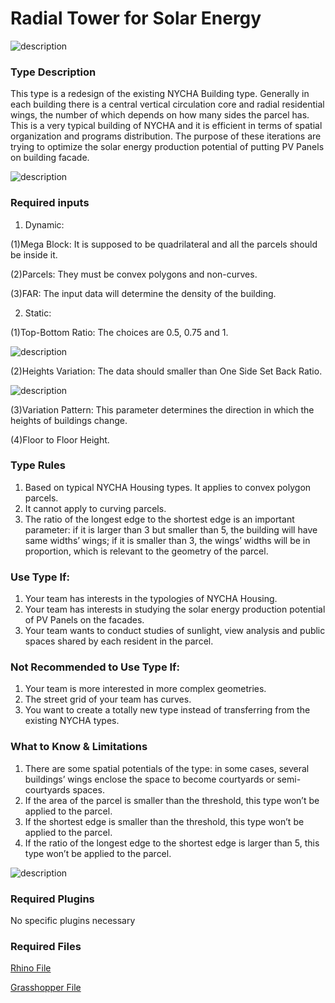 # Radial Tower for Solar Energy

![description](https://github.com/l-cl3424/XIM-GSAPP-Fa20/blob/main/Radial_Tower/radialTower.jpg)

### Type Description

This type is a redesign of the existing NYCHA Building type. Generally in each building there is a central vertical circulation core and radial residential wings, the number of which depends on how many sides the parcel has. This is a very typical building of NYCHA and it is efficient in terms of spatial organization and programs distribution. The purpose of these iterations are trying to optimize the solar energy production potential of putting PV Panels on building facade.

![description](https://github.com/l-cl3424/XIM-GSAPP-Fa20/blob/main/Radial_Tower/ghScreenShot.png)

### Required inputs

1. Dynamic:

(1)Mega Block: It is supposed to be quadrilateral and all the parcels should be inside it.

(2)Parcels: They must be convex polygons and non-curves.

(3)FAR: The input data will determine the density of the building.

2. Static:

(1)Top-Bottom Ratio: The choices are 0.5, 0.75 and 1.

![description](https://github.com/l-cl3424/XIM-GSAPP-Fa20/blob/main/Radial_Tower/ratios-01.jpg)

(2)Heights Variation: The data should smaller than One Side Set Back Ratio.

![description](https://github.com/l-cl3424/XIM-GSAPP-Fa20/blob/main/Radial_Tower/heightsVariation.jpg)

(3)Variation Pattern: This parameter determines the direction in which the heights of buildings change.


(4)Floor to Floor Height.


### Type Rules

1. Based on typical NYCHA Housing types. It applies to convex polygon parcels.
2. It cannot apply to curving parcels.
3. The ratio of the longest edge to the shortest edge is an important parameter: if it is larger than 3 but smaller than 5, the building will have same widths’ wings; if it is smaller than 3,  the wings’ widths will be in proportion, which is relevant to the geometry of the parcel.



### Use Type If:

1. Your team has interests in the typologies of NYCHA Housing.
2. Your team has interests in studying the solar energy production potential of PV Panels on the facades.
3. Your team wants to conduct studies of sunlight, view analysis and public spaces shared by each resident in the parcel.


### Not Recommended to Use Type If:

1. Your team is more interested in more complex geometries.
2. The street grid of your team has curves.
3. You want to create a totally new type instead of transferring from the existing NYCHA types.

### What to Know & Limitations

1. There are some spatial potentials of the type: in some cases, several buildings’ wings enclose the space to become courtyards or semi-courtyards spaces.
2. If the area of the parcel is smaller than the threshold, this type won’t be applied to the parcel.
3. If the shortest edge is smaller than the threshold, this type won’t be applied to the parcel.
4. If the ratio of the longest edge to the shortest edge is larger than 5, this type won’t be applied to the parcel.

![description](https://github.com/l-cl3424/XIM-GSAPP-Fa20/blob/main/Radial_Tower/toKnow.jpg)

### Required Plugins

No specific plugins necessary

### Required Files

[Rhino File](https://github.com/l-cl3424/XIM-GSAPP-Fa20/blob/main/Radial_Tower/Radial%20Tower%20for%20Solar%20Energy.3dm)

[Grasshopper File](https://github.com/l-cl3424/XIM-GSAPP-Fa20/blob/main/Radial_Tower/Radial%20Tower%20for%20Solar%20Energy.gh)
